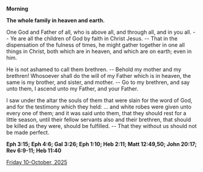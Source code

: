 **Morning**

**The whole family in heaven and earth.**
 
One God and Father of all, who is above all, and through all, and in you all. -- Ye are all the children of God by faith in Christ Jesus. -- That in the dispensation of the fulness of times, he might gather together in one all things in Christ, both which are in heaven, and which are on earth; even in him.
 
He is not ashamed to call them brethren. -- Behold my mother and my brethren! Whosoever shall do the will of my Father which is in heaven, the same is my brother, and sister, and mother. -- Go to my brethren, and say unto them, I ascend unto my Father, and your Father.
 
I saw under the altar the souls of them that were slain for the word of God, and for the testimony which they held: ... and white robes were given unto every one of them; and it was said unto them, that they should rest for a little season, until their fellow servants also and their brethren, that should be killed as they were, should be fulfilled. -- That they without us should not be made perfect.  

**Eph 3:15; Eph 4:6; Gal 3:26; Eph 1:10; Heb 2:11; Matt 12:49,50; John 20:17; Rev 6:9-11; Heb 11:40**

[Friday 10-October, 2025](https://t.me/daily_light)
